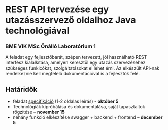# REST API tervezése egy utazásszervező oldalhoz Java technológiával
### BME VIK MSc Önálló Laboratórium 1

A feladat egy fejlesztőbarát, szépen tervezett, jól használható REST interfész kialalkítása, amelyen keresztül egy utazás szervezéséhez szükséges 
funkicókat, szolgáltatásokat el lehet érni. Az elkészült API-nak rendelkeznie kell megfelelő dokumentációval is a fejlesztők felé.

## Határidők
 - feladat [specifikáció](https://github.com/IcehT/onlab1/raw/master/1%20-%20specifikacio/specifikacio.docx) (1-2 oldalas leírás) - **október 5**
 - Technológiák kipróbálása és dokumentálása, saját tapasztaltok rögzítése – **november 15**
 - néhány funkció elkészítése swagger + backend + frontend – **december 5**


 
